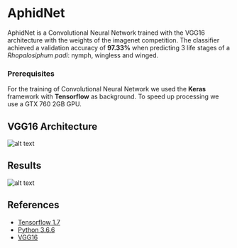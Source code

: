 # AphidNet

AphidNet is a Convolutional Neural Network trained with the VGG16 architecture with the weights of the imagenet competition. The classifier achieved a validation accuracy of **97.33%** when predicting 3 life stages of a _Rhopalosiphum padi_: nymph, wingless and winged.

### Prerequisites

For the training of Convolutional Neural Network we used the **Keras** framework with **Tensorflow** as background. To speed up processing we use a GTX 760 2GB GPU.

## VGG16 Architecture

![alt text](https://github.com/brunobelloni/aphid-net/blob/master/readme/vgg16.png)

## Results

![alt text](https://github.com/brunobelloni/aphid-net/blob/master/readme/results.png)

## References

* [Tensorflow 1.7](https://www.tensorflow.org/)<br/>
* [Python 3.6.6](https://www.python.org/)<br/>
* [VGG16](https://arxiv.org/pdf/1409.1556.pdf)<br/>
